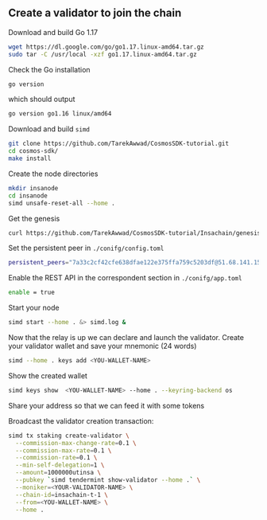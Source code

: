 ## Create a validator to join the chain

Download and build Go 1.17
```bash
wget https://dl.google.com/go/go1.17.linux-amd64.tar.gz
sudo tar -C /usr/local -xzf go1.17.linux-amd64.tar.gz
```

Check the Go installation
```bash
go version
```

which should output
```bash
go version go1.16 linux/amd64
```

Download and build `simd`
```bash
git clone https://github.com/TarekAwwad/CosmosSDK-tutorial.git
cd cosmos-sdk/
make install
```

Create the node directories
```bash
mkdir insanode
cd insanode
simd unsafe-reset-all --home .
```

Get the genesis
```bash
curl https://github.com/TarekAwwad/CosmosSDK-tutorial/Insachain/genesis.json > config/genesis.json
```

Set the persistent peer in `./conifg/config.toml`
```bash
persistent_peers="7a33c2cf42cfe638dfae122e375ffa759c5203df@51.68.141.150:26656"
```

Enable the REST API in the correspondent section in `./conifg/app.toml`
```bash
enable = true
```

Start your node
```bash
simd start --home . &> simd.log &
```
Now that the relay is up we can declare and launch the validator. Create your validator wallet and save your mnemonic (24 words)
```bash
simd --home . keys add <YOU-WALLET-NAME>
```

Show the created wallet
```bash
simd keys show  <YOU-WALLET-NAME> --home . --keyring-backend os
```

Share your address so that we can feed it with some tokens

Broadcast the validator creation transaction:
```bash
simd tx staking create-validator \
  --commission-max-change-rate=0.1 \
  --commission-max-rate=0.1 \
  --commission-rate=0.1 \
  --min-self-delegation=1 \
  --amount=1000000utinsa \
  --pubkey `simd tendermint show-validator --home .` \
  --moniker=<YOUR-VALIDATOR-NAME> \
  --chain-id=insachain-t-1 \
  --from=<YOU-WALLET-NAME> \
  --home .
```
